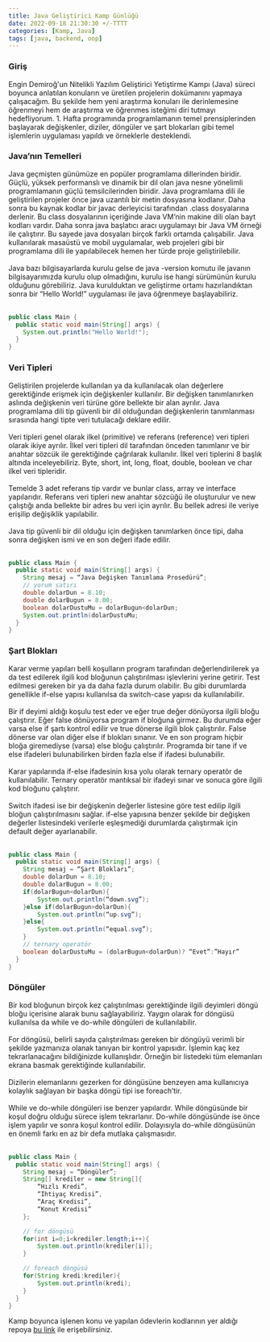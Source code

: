 ```yaml
---
title: Java Geliştirici Kamp Günlüğü
date: 2022-09-18 21:30:30 +/-TTTT
categories: [Kamp, Java]
tags: [java, backend, oop]
---
```


### Giriş

<div class='text-justify'> Engin Demiroğ'un Nitelikli Yazılım Geliştirici Yetiştirme Kampı (Java) süreci boyunca anlatılan konuların ve üretilen projelerin dokümanını yapmaya çalışacağım. Bu şekilde hem yeni araştırma konuları ile derinlemesine öğrenmeyi hem de araştırma ve öğrenmes isteğimi diri tutmayı hedefliyorum. 1. Hafta programında programlamanın temel prensiplerinden başlayarak değişkenler, diziler, döngüler ve şart blokarları gibi temel işlemlerin uygulaması yapıldı ve örneklerle desteklendi.
</div>


### Java’nın Temelleri

 <div class='text-justify'>Java geçmişten günümüze en popüler programlama dillerinden biridir. Güçlü, yüksek performanslı ve dinamik bir dil olan java nesne yönelimli programlamanın güçlü temsilcilerinden biridir. Java programlama dili ile geliştirilen projeler önce java uzantılı bir metin dosyasına kodlanır. Daha sonra bu kaynak kodlar bir javac derleyicisi tarafından .class dosyalarına derlenir. Bu class dosyalarının içeriğinde Java VM’nin makine dili olan bayt kodları vardır. Daha sonra java başlatıcı aracı uygulamayı bir Java VM örneği ile çalıştırır. Bu sayede java dosyaları birçok farklı ortamda çalışabilir. Java kullanılarak masaüstü ve mobil uygulamalar, web projeleri gibi bir programlama dili ile yapılabilecek hemen her türde proje geliştirilebilir. </div><br>
 
<div class='text-justify'>Java bazı bilgisayarlarda kurulu gelse de java -version komutu ile javanın bilgisayarımızda kurulu olup olmadığını, kurulu ise hangi sürümünün kurulu olduğunu görebiliriz. Java kurulduktan ve geliştirme ortamı hazırlandıktan sonra bir “Hello World!” uygulaması ile java öğrenmeye başlayabiliriz.</div><br>

```java
public class Main {
  public static void main(String[] args) {
    System.out.println("Hello World!");
  }
}
```

### Veri Tipleri

<div class='text-justify'> Geliştirilen projelerde kullanılan ya da kullanılacak olan değerlere gerektiğinde erişmek için değişkenler kullanılır. Bir değişken tanımlanırken aslında değişkenin veri türüne göre bellekte bir alan ayrılır. Java programlama dili tip güvenli bir dil olduğundan değişkenlerin tanımlanması sırasında hangi tipte veri tutulacağı deklare edilir. </div><br>

<div class='text-justify'>Veri tipleri genel olarak ilkel (primitive) ve referans (reference) veri tipleri olarak ikiye ayrılır. İlkel veri tipleri dil tarafından önceden tanımlanır ve bir anahtar sözcük ile gerektiğinde çağrılarak kullanılır. İlkel veri tiplerini 8 başlık altında inceleyebiliriz. Byte, short, int, long, float, double, boolean ve char ilkel veri tipleridir.</div><br>

<div class='text-justify'> Temelde 3 adet referans tip vardır ve bunlar class, array ve interface yapılarıdır. Referans veri tipleri new anahtar sözcüğü ile oluşturulur ve new çalıştığı anda bellekte bir adres bu veri için ayrılır. Bu bellek adresi ile veriye erişilip değişiklik yapılabilir. </div><br>

<div class='text-justify'>Java tip güvenli bir dil olduğu için değişken tanımlarken önce tipi, daha sonra değişken ismi ve en son değeri ifade edilir.</div><br>

```java
public class Main {
  public static void main(String[] args) {
    String mesaj = “Java Değişken Tanımlama Prosedürü”;
    // yorum satırı
    double dolarDun = 8.10;
    double dolarBugun = 8.00;
    boolean dolarDustuMu = dolarBugun<dolarDun;
    System.out.println(dolarDustuMu;
  }
}
```
### Şart Blokları

<div class='text-justify'> Karar verme yapıları belli koşulların program tarafından değerlendirilerek ya da test edilerek ilgili kod bloğunun çalıştırılması işlevlerini yerine getirir. Test edilmesi gereken bir ya da daha fazla durum olabilir. Bu gibi durumlarda genellikle if-else yapısı kullanılsa da switch-case yapısı da kullanılabilir. </div><br>

<div class='text-justify'> Bir if deyimi aldığı koşulu test eder ve eğer true değer dönüyorsa ilgili bloğu çalıştırır. Eğer false dönüyorsa program if bloğuna girmez. Bu durumda eğer varsa else if şartı kontrol edilir ve true dönerse ilgili blok çalıştırılır. False dönerse var olan diğer else if blokları sınanır. Ve en son program hiçbir bloğa giremediyse (varsa) else bloğu çalıştırılır. Programda bir tane if ve else ifadeleri bulunabilirken birden fazla else if ifadesi bulunabilir.</div><br>

<div class='text-justify'>Karar yapılarında if-else ifadesinin kısa yolu olarak ternary operatör de kullanılabilir. Ternary operatör mantıksal bir ifadeyi sınar ve sonuca göre ilgili kod bloğunu çalıştırır.</div><br>

<div class='text-justify'>Switch ifadesi ise bir değişkenin değerler listesine göre test edilip ilgili bloğun çalıştırılmasını sağlar. if-else yapısına benzer şekilde bir değişken değerler listesindeki verilerle eşleşmediği durumlarda çalıştırmak için default değer ayarlanabilir.</div><br>

```java
public class Main {
  public static void main(String[] args) {
    String mesaj = “Şart Blokları”;
    double dolarDun = 8.10;
    double dolarBugun = 8.00;
    if(dolarBugun<dolarDun){
		System.out.println(“down.svg”);
	}else if(dolarBugun>dolarDun){
		System.out.println(“up.svg”);
	}else{
		System.out.println(“equal.svg”);
	}
	// ternary operatör
	boolean dolarDustuMu = (dolarBugun<dolarDun)? “Evet”:”Hayır”
  }
}
```

### Döngüler

<div class='text-justify'> Bir kod bloğunun birçok kez çalıştırılması gerektiğinde ilgili deyimleri döngü bloğu içerisine alarak bunu sağlayabiliriz. Yaygın olarak for döngüsü kullanılsa da while ve do-while döngüleri de kullanılabilir. </div><br>

<div class='text-justify'>For döngüsü, belirli sayıda çalıştırılması gereken bir döngüyü verimli bir şekilde yazmanıza olanak tanıyan bir kontrol yapısıdır. İşlemin kaç kez tekrarlanacağını bildiğinizde kullanışlıdır. Örneğin bir listedeki tüm elemanları ekrana basmak gerektiğinde kullanılabilir.</div><br>

<div class='text-justify'>Dizilerin elemanlarını gezerken for döngüsüne benzeyen ama kullanıcıya kolaylık sağlayan bir başka döngü tipi ise foreach’tir. </div><br>

<div class='text-justify'>While ve do-while döngüleri ise benzer yapılardır. While döngüsünde bir koşul doğru olduğu sürece işlem tekrarlanır. Do-while döngüsünde ise önce işlem yapılır ve sonra koşul kontrol edilir. Dolayısıyla do-while döngüsünün en önemli farkı en az bir defa mutlaka çalışmasıdır.</div><br>

  
```java
public class Main {
  public static void main(String[] args) {
    String mesaj = “Döngüler”;
    String[] krediler = new String[]{
		“Hızlı Kredi”,
		“İhtiyaç Kredisi”,
		“Araç Kredisi”,
		“Konut Kredisi”
	};

	// for döngüsü
	for(int i=0;i<krediler.length;i++){
		System.out.println(krediler[i]);
	}

	// foreach döngüsü
	for(String kredi:krediler){
		System.out.println(kredi); 
	}
  }
}
```

Kamp boyunca işlenen konu ve yapılan ödevlerin kodlarının yer aldığı repoya [bu link](https://github.com/muzafferbulut/java-developer-camp) ile erişebilirsiniz.
